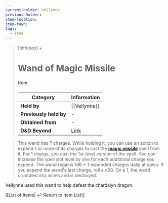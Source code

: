 ```yaml
---
current-holder: Vellynne
previous-holder: 
item-location: 
item-town: 
tags:
  - item
---
```


> [!infobox] +
> # Wand of Magic Missile
> ##### Item
> | Category | Information |
> | ---- | ---- |
> | **Held by** | [[Vellynne]] |
> | **Previously held by** | - |
> | **Obtained from** | - |
> | **D&D Beyond** | [Link](https://www.dndbeyond.com/magic-items/4794-wand-of-magic-missiles) |

> This wand has 7 charges. While holding it, you can use an action to expend 1 or more of its charges to cast the **[magic missile](https://www.dndbeyond.com/spells/magic-missile)** spell from it. For 1 charge, you cast the 1st-level version of the spell. You can increase the spell slot level by one for each additional charge you expend.
> The wand regains 1d6 + 1 expended charges daily at dawn. If you expend the wand's last charge, roll a d20. On a 1, the wand crumbles into ashes and is destroyed.

Vellynne used this wand to help defeat the chardalyn dragon.

[[List of Items| ↩️ Return to Item List]]
